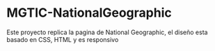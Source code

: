 # MGTIC-NationalGeographic
Este proyecto replica la pagina de National Geographic, el diseño esta basado en CSS, HTML y es responsivo
